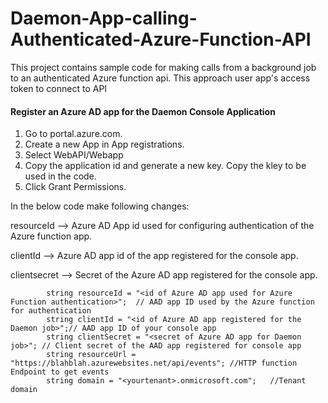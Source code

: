 # Daemon-App-calling-Authenticated-Azure-Function-API
This project contains sample code for making calls from a background job to an authenticated Azure function api. This approach user app's access token to connect to API

#### Register an Azure AD app for the Daemon Console Application
1. Go to portal.azure.com.
2. Create a new App in App registrations.
3. Select WebAPI/Webapp
4. Copy the application id and generate a new key. Copy the kley to be used in the code.
5. Click Grant Permissions.

In the below code make following changes:

 resourceId  --> Azure AD App id used for configuring authentication of the Azure function app.
 
clientId --> Azure AD app id of the app registered for the console app.

clientsecret --> Secret of the Azure AD app registered for the console app.



            string resourceId = "<id of Azure AD app used for Azure Function authentication>";  // AAD app ID used by the Azure function for authentication
            string clientId = "<id of Azure AD app registered for the Daemon job>";// AAD app ID of your console app
            string clientSecret = "<secret of Azure AD app for Daemon job>"; // Client secret of the AAD app registered for console app
            string resourceUrl = "https://blahblah.azurewebsites.net/api/events"; //HTTP function Endpoint to get events
            string domain = "<yourtenant>.onmicrosoft.com";   //Tenant domain
          
